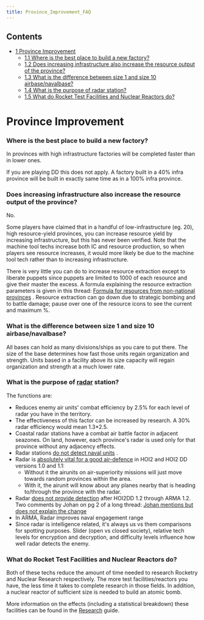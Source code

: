 ```yaml
---
title: Province_Improvement_FAQ
---
```

 Contents
--------

*   [1 Province Improvement](#Province_Improvement)
    *   [1.1 Where is the best place to build a new factory?](#Where_is_the_best_place_to_build_a_new_factory.3F)
    *   [1.2 Does increasing infrastructure also increase the resource output of the province?](#Does_increasing_infrastructure_also_increase_the_resource_output_of_the_province.3F)
    *   [1.3 What is the difference between size 1 and size 10 airbase/navalbase?](#What_is_the_difference_between_size_1_and_size_10_airbase.2Fnavalbase.3F)
    *   [1.4 What is the purpose of radar station?](#What_is_the_purpose_of_radar_station.3F)
    *   [1.5 What do Rocket Test Facilities and Nuclear Reactors do?](#What_do_Rocket_Test_Facilities_and_Nuclear_Reactors_do.3F)

Province Improvement
====================

### Where is the best place to build a new factory?

In provinces with high infrastructure factories will be completed faster than in lower ones.

If you are playing DD this does not apply. A factory built in a 40% infra province will be built in exactly same time as in a 100% infra province.

### Does increasing infrastructure also increase the resource output of the province?

No.

Some players have claimed that in a handful of low-infrastructure (eg. 20), high resource-yield provinces, you can increase resource yield by increasing infrastructure, but this has never been verified. Note that the machine tool techs increase both IC and resource production, so when players see resource increases, it would more likely be due to the machine tool tech rather than to increasing infrastructure.

There is very little you can do to increase resource extraction except to liberate puppets since puppets are limited to 1000 of each resource and give their master the excess. A formula explaining the resource extraction parameters is given in this thread: [Formula for resources from non-national provinces](http://forum.paradoxplaza.com/forum/showthread.php?t=209413) . Resource extraction can go down due to strategic bombing and to battle damage; pause over one of the resource icons to see the current and maximum %.

### What is the difference between size 1 and size 10 airbase/navalbase?

All bases can hold as many divisions/ships as you care to put there. The size of the base determines how fast those units regain organization and strength. Units based in a facility above its size capacity will regain organization and strength at a much lower rate.

### What is the purpose of [radar](/wiki/Radar "Radar") station?

The functions are:

*   Reduces enemy air units' combat efficiency by 2.5% for each level of radar you have in the territory.
*   The effectiveness of this factor can be increased by research. A 30% radar efficiency would mean 1.3\*2.5.
*   Coastal radar stations have a combat air battle factor in adjacent seazones. On land, however, each province's radar is used only for that province without any adjacency effects.
*   Radar stations [do not detect naval units](http://forum.paradoxplaza.com/forum/showthread.php?t=218736) .
*   Radar is [absolutely vital for a good air-defence](http://forum.paradoxplaza.com/forum/showthread.php?t=218736) in HOI2 and HOI2 DD versions 1.0 and 1.1:
    *   Without it the airunits on air-superiority missions will just move towards random provinces within the area.
    *   With it, the airunit will know about any planes nearby that is heading to/through the province with the radar.
*   Radar [does not provide detection](http://forum.paradoxplaza.com/forum/showpost.php?p=8204611&postcount=27) after HOI2DD 1.2 through ARMA 1.2. Two comments by Johan on pg 2 of a long thread: [Johan mentions but does not explain the change](http://forum.paradoxplaza.com/forum/showthread.php?t=346220&page=2)
*   In ARMA, Radar improves naval engagement range
*   Since radar is intelligence related, it's always us vs them comparisons for spotting purposes. Slider (open vs closed society), relative tech levels for encryption and decryption, and difficulty levels influence how well radar detects the enemy.

### What do Rocket Test Facilities and Nuclear Reactors do?

Both of these techs reduce the amount of time needed to research Rocketry and Nuclear Research respectively. The more test facilities/reactors you have, the less time it takes to complete research in those fields. In addition, a nuclear reactor of sufficient size is needed to build an atomic bomb.

More information on the effects (including a statistical breakdown) these facilities can be found in the [Research](/wiki/Research "Research") guide.